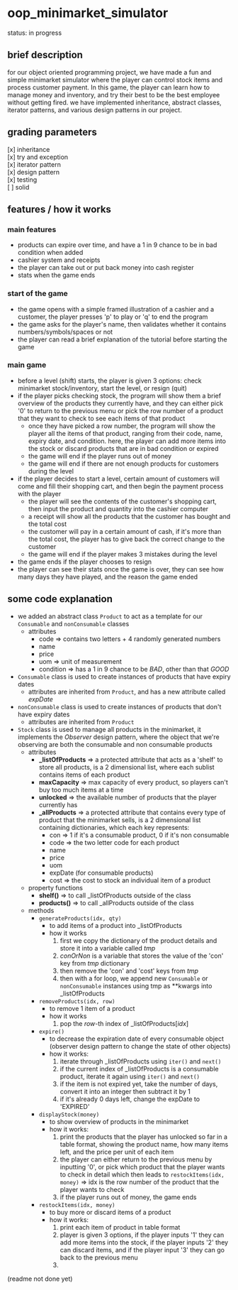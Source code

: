 # oop_minimarket_simulator

status: in progress

## brief description

for our object oriented programming project, we have made a fun and simple minimarket simulator where the player can control stock items and process customer payment. In this game, the player can learn how to manage money and inventory, and try their best to be the best employee without getting fired. we have implemented inheritance, abstract classes, iterator patterns, and various design patterns in our project.

## grading parameters

[x] inheritance\
[x] try and exception\
[x] iterator pattern\
[x] design pattern\
[x] testing\
[ ] solid

## features / how it works

### main features

- products can expire over time, and have a 1 in 9 chance to be in bad condition when added
- cashier system and receipts
- the player can take out or put back money into cash register
- stats when the game ends 

### start of the game

- the game opens with a simple framed illustration of a cashier and a customer, the player presses 'p' to play or 'q' to end the program
- the game asks for the player's name, then validates whether it contains numbers/symbols/spaces or not
- the player can read a brief explanation of the tutorial before starting the game

### main game

- before a level (shift) starts, the player is given 3 options: check minimarket stock/inventory, start the level, or resign (quit)
- if the player picks checking stock, the program will show them a brief overview of the products they currently have, and they can either pick '0' to return to the previous menu or pick the row number of a product that they want to check to see each items of that product
  - once they have picked a row number, the program will show the player all the items of that product, ranging from their code, name, expiry date, and condition. here, the player can add more items into the stock or discard products that are in bad condition or expired
  - the game will end if the player runs out of money
  - the game will end if there are not enough products for customers during the level
- if the player decides to start a level, certain amount of customers will come and fill their shopping cart, and then begin the payment process with the player
  - the player will see the contents of the customer's shopping cart, then input the product and quantity into the cashier computer
  - a receipt will show all the products that the customer has bought and the total cost
  - the customer will pay in a certain amount of cash, if it's more than the total cost, the player has to give back the correct change to the customer
  - the game will end if the player makes 3 mistakes during the level
- the game ends if the player chooses to resign
- the player can see their stats once the game is over, they can see how many days they have played, and the reason the game ended

## some code explanation

- we added an abstract class `Product` to act as a template for our `Consumable` and `nonConsumable` classes
  - attributes
    - code => contains two letters + 4 randomly generated numbers 
    - name
    - price
    - uom => unit of measurement
    - condition => has a 1 in 9 chance to be _BAD_, other than that _GOOD_
- `Consumable` class is used to create instances of products that have expiry dates
  - attributes are inherited from `Product`, and has a new attribute called _expDate_
- `nonConsumable` class is used to create instances of products that don't have expiry dates
  - attributes are inherited from `Product`
- `Stock` class is used to manage all products in the minimarket, it implements the _Observer_ design pattern, where the object that we're observing are both the consumable and non consumable products
  - attributes
    - **_listOfProducts** => a protected attribute that acts as a 'shelf' to store all products, is a 2 dimensional list, where each sublist contains items of each product
    -  **maxCapacity** => max capacity of every product, so players can't buy too much items at a time
    -  **unlocked** => the available number of products that the player currently has
    -  **_allProducts** => a protected attribute that contains every type of product that the minimarket sells, is a 2 dimensional list containing dictionaries, which each key represents:
        - con => 1 if it's a consumable product, 0 if it's non consumable
        - code => the two letter code for each product
        - name
        - price
        - uom
        - expDate (for consumable products)
        - cost => the cost to stock an individual item of a product
  - property functions
    - **shelf()** => to call _listOfProducts outside of the class
    - **products()** => to call _allProducts outside of the class
  - methods
    - `generateProducts(idx, qty)`
      - to add items of a product into _listOfProducts
      - how it works
        1. first we copy the dictionary of the product details and store it into a variable called _tmp_
        2. _conOrNon_ is a variable that stores the value of the 'con' key from _tmp_ dictionary
        3. then remove the 'con' and 'cost' keys from _tmp_
        4. then with a for loop, we append new `Consumable` or `nonConsumable` instances using tmp as **kwargs into _listOfProducts
    - `removeProducts(idx, row)`
      - to remove 1 item of a product
      - how it works
        1. pop the _row_-th index of _listOfProducts[_idx_]
    - `expire()`
      - to decrease the expiration date of every consumable object (observer design pattern to change the state of other objects)
      - how it works:
        1. iterate through _listOfProducts using `iter()` and `next()`
        2. if the current index of _listOfProducts is a consumable product, iterate it again using `iter()` and `next()`
        3. if the item is not expired yet, take the number of days, convert it into an integer then subtract it by 1
        4. if it's already 0 days left, change the expDate to 'EXPIRED'
    - `displayStock(money)`
      - to show overview of products in the minimarket
      - how it works:
        1. print the products that the player has unlocked so far in a table format, showing the product name, how many items left, and the price per unit of each item
        2. the player can either return to the previous menu by inputting '0', or pick which product that the player wants to check in detail which then leads to `restockItems(idx, money)` => idx is the row number of the product that the player wants to check
        3. if the player runs out of money, the game ends
    - `restockItems(idx, money)`
      - to buy more or discard items of a product
      - how it works:
        1. print each item of product in table format
        2. player is given 3 options, if the player inputs '1' they can add more items into the stock, if the player inputs '2' they can discard items, and if the player input '3' they can go back to the previous menu
        3. 
\(readme not done yet)
